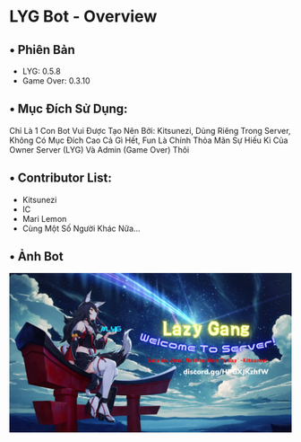 # LYG Bot - Overview
## • Phiên Bản
+ LYG: 0.5.8 
+ Game Over: 0.3.10
## • Mục Đích Sử Dụng:
Chỉ Là 1 Con Bot Vui Được Tạo Nên Bởi: Kitsunezi, Dùng Riêng Trong Server, Không Có Mục Đích Cao Cả Gì Hết,
Fun Là Chính Thỏa Mãn Sự Hiếu Kì Của Owner Server (LYG) Và Admin (Game Over) Thôi
## • Contributor List:
+ Kitsunezi
+ IC
+ Mari Lemon
+ Cùng Một Số Người Khác Nữa...
## • Ảnh Bot
![Preview image](/Assets/svbanner.png)
